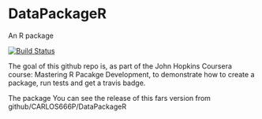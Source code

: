 # DataPackageR
An R package

[![Build Status](https://travis-ci.com/CARLOS666P/DataPackageR.svg?branch=master)](https://travis-ci.com/CARLOS666P/DataPackageR)



The goal of this github repo is, as part of the John Hopkins Coursera course: Mastering R Pacakge Development, to demonstrate how to create a package, run tests and get a travis badge.

The package
You can see the release of this fars version from github/CARLOS666P/DataPackageR
